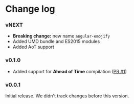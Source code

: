 # Change log

### vNEXT

- **Breaking change:** new name `angular-emojify`
- Added UMD bundle and ES2015 modules
- Added AoT support

### v0.1.0

- Added support for **Ahead of Time** compilation ([PR #1](https://github.com/kamilkisiela/angular2-emojify/pull/1))

### v0.0.1

Initial release. We didn't track changes before this version.
